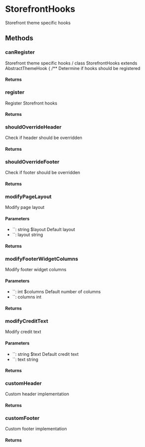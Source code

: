 # StorefrontHooks

<!-- @doc-source: StorefrontHooks -->
Storefront theme specific hooks

## Methods

### canRegister
<!-- @doc-source: StorefrontHooks.canRegister -->
Storefront theme specific hooks
/
class StorefrontHooks extends AbstractThemeHook
{
/**
Determine if hooks should be registered

#### Returns



### register
<!-- @doc-source: StorefrontHooks.register -->
Register Storefront hooks

#### Returns



### shouldOverrideHeader
<!-- @doc-source: StorefrontHooks.shouldOverrideHeader -->
Check if header should be overridden

#### Returns



### shouldOverrideFooter
<!-- @doc-source: StorefrontHooks.shouldOverrideFooter -->
Check if footer should be overridden

#### Returns



### modifyPageLayout
<!-- @doc-source: StorefrontHooks.modifyPageLayout -->
Modify page layout

#### Parameters

- ``: string $layout Default layout
- ``: layout string

#### Returns



### modifyFooterWidgetColumns
<!-- @doc-source: StorefrontHooks.modifyFooterWidgetColumns -->
Modify footer widget columns

#### Parameters

- ``: int $columns Default number of columns
- ``: columns int

#### Returns



### modifyCreditText
<!-- @doc-source: StorefrontHooks.modifyCreditText -->
Modify credit text

#### Parameters

- ``: string $text Default credit text
- ``: text string

#### Returns



### customHeader
<!-- @doc-source: StorefrontHooks.customHeader -->
Custom header implementation

#### Returns



### customFooter
<!-- @doc-source: StorefrontHooks.customFooter -->
Custom footer implementation

#### Returns



